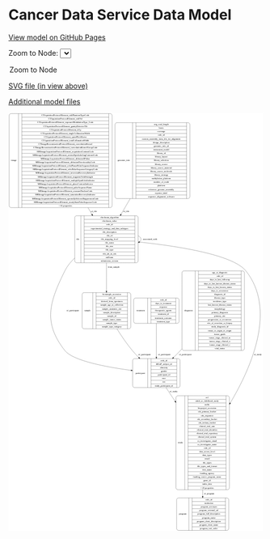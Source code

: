 <link rel='stylesheet' href="assets/style.css">
<link rel='stylesheet' href="https://unpkg.com/leaflet@1.5.1/dist/leaflet.css" integrity="sha512-xwE/Az9zrjBIphAcBb3F6JVqxf46+CDLwfLMHloNu6KEQCAWi6HcDUbeOfBIptF7tcCzusKFjFw2yuvEpDL9wQ==" crossorigin="">
<script type="text/javascript" src="https://code.jquery.com/jquery-3.2.1.min.js"></script>
<script type="text/javascript"  src="https://unpkg.com/leaflet@1.5.1/dist/leaflet.js"></script>
<script type="text/javascript" src="assets/actions.js"></script>

Cancer Data Service Data Model
==============================

[View model on GitHub Pages](https://cbiit.github.io/cds-model)



Zoom to Node: <select id="node_select">
  <option value="">Zoom to Node</option>
</select>
<div id="model"></div>

<p>
<a href="./model-desc/cds-model.svg">SVG file (in view above)</a>
<p>
<a href="./model-desc">Additional model files</a>
<div id='graph' style='display:off;'>
<svg width="1622pt" height="2661pt"
 viewBox="0.00 0.00 1622.00 2661.00" xmlns="http://www.w3.org/2000/svg" xmlns:xlink="http://www.w3.org/1999/xlink">
<g id="graph0" class="graph" transform="scale(1 1) rotate(0) translate(4 2657)">
<title>Perl</title>
<polygon fill="#ffffff" stroke="transparent" points="-4,4 -4,-2657 1618,-2657 1618,4 -4,4"/>
<!-- image -->
<g id="node1" class="node">
<title>image</title>
<path fill="none" stroke="#000000" d="M12,-2054.5C12,-2054.5 644,-2054.5 644,-2054.5 650,-2054.5 656,-2060.5 656,-2066.5 656,-2066.5 656,-2640.5 656,-2640.5 656,-2646.5 650,-2652.5 644,-2652.5 644,-2652.5 12,-2652.5 12,-2652.5 6,-2652.5 0,-2646.5 0,-2640.5 0,-2640.5 0,-2066.5 0,-2066.5 0,-2060.5 6,-2054.5 12,-2054.5"/>
<text text-anchor="middle" x="30" y="-2349.8" font-family="Times,serif" font-size="14.00" fill="#000000">image</text>
<polyline fill="none" stroke="#000000" points="60,-2054.5 60,-2652.5 "/>
<text text-anchor="middle" x="70.5" y="-2349.8" font-family="Times,serif" font-size="14.00" fill="#000000"> </text>
<polyline fill="none" stroke="#000000" points="81,-2054.5 81,-2652.5 "/>
<text text-anchor="middle" x="358" y="-2637.3" font-family="Times,serif" font-size="14.00" fill="#000000">CTAquisitionProtocolElement_ctdiPhantomTypeCode</text>
<polyline fill="none" stroke="#000000" points="81,-2629.5 635,-2629.5 "/>
<text text-anchor="middle" x="358" y="-2614.3" font-family="Times,serif" font-size="14.00" fill="#000000">CTAquisitionProtocolElement_ctdiVol</text>
<polyline fill="none" stroke="#000000" points="81,-2606.5 635,-2606.5 "/>
<text text-anchor="middle" x="358" y="-2591.3" font-family="Times,serif" font-size="14.00" fill="#000000">CTAquisitionProtocolElement_exposureModulationType_Code</text>
<polyline fill="none" stroke="#000000" points="81,-2583.5 635,-2583.5 "/>
<text text-anchor="middle" x="358" y="-2568.3" font-family="Times,serif" font-size="14.00" fill="#000000">CTAquisitionProtocolElement_gantryDetectorTilt</text>
<polyline fill="none" stroke="#000000" points="81,-2560.5 635,-2560.5 "/>
<text text-anchor="middle" x="358" y="-2545.3" font-family="Times,serif" font-size="14.00" fill="#000000">CTAquisitionProtocolElement_kVp</text>
<polyline fill="none" stroke="#000000" points="81,-2537.5 635,-2537.5 "/>
<text text-anchor="middle" x="358" y="-2522.3" font-family="Times,serif" font-size="14.00" fill="#000000">CTAquisitionProtocolElement_singleCollimationWidth</text>
<polyline fill="none" stroke="#000000" points="81,-2514.5 635,-2514.5 "/>
<text text-anchor="middle" x="358" y="-2499.3" font-family="Times,serif" font-size="14.00" fill="#000000">CTAquisitionProtocolElement_spiralPitchFactor</text>
<polyline fill="none" stroke="#000000" points="81,-2491.5 635,-2491.5 "/>
<text text-anchor="middle" x="358" y="-2476.3" font-family="Times,serif" font-size="14.00" fill="#000000">CTAquisitionProtocolElement_totalCollimationWidth</text>
<polyline fill="none" stroke="#000000" points="81,-2468.5 635,-2468.5 "/>
<text text-anchor="middle" x="358" y="-2453.3" font-family="Times,serif" font-size="14.00" fill="#000000">CTImageReconstructionProtocolElement_convolutionKernel</text>
<polyline fill="none" stroke="#000000" points="81,-2445.5 635,-2445.5 "/>
<text text-anchor="middle" x="358" y="-2430.3" font-family="Times,serif" font-size="14.00" fill="#000000">CTImageReconstructionProtocolElement_convolutionKernelGroupCode</text>
<polyline fill="none" stroke="#000000" points="81,-2422.5 635,-2422.5 "/>
<text text-anchor="middle" x="358" y="-2407.3" font-family="Times,serif" font-size="14.00" fill="#000000">MRImageAcquisitionProtocolElement_acquisitionContrastCode</text>
<polyline fill="none" stroke="#000000" points="81,-2399.5 635,-2399.5 "/>
<text text-anchor="middle" x="358" y="-2384.3" font-family="Times,serif" font-size="14.00" fill="#000000">MRImageAcquisitionProtocolElement_arterialSpinLabelingContrastCode</text>
<polyline fill="none" stroke="#000000" points="81,-2376.5 635,-2376.5 "/>
<text text-anchor="middle" x="358" y="-2361.3" font-family="Times,serif" font-size="14.00" fill="#000000">MRImageAcquisitionProtocolElement_diffusionBValue</text>
<polyline fill="none" stroke="#000000" points="81,-2353.5 635,-2353.5 "/>
<text text-anchor="middle" x="358" y="-2338.3" font-family="Times,serif" font-size="14.00" fill="#000000">MRImageAcquisitionProtocolElement_diffusionDirectionalityCode</text>
<polyline fill="none" stroke="#000000" points="81,-2330.5 635,-2330.5 "/>
<text text-anchor="middle" x="358" y="-2315.3" font-family="Times,serif" font-size="14.00" fill="#000000">MRImageAcquisitionProtocolElement_echoPlanarPulseSequenceIndicator</text>
<polyline fill="none" stroke="#000000" points="81,-2307.5 635,-2307.5 "/>
<text text-anchor="middle" x="358" y="-2292.3" font-family="Times,serif" font-size="14.00" fill="#000000">MRImageAcquisitionProtocolElement_echoPulseSequenceCategoryCode</text>
<polyline fill="none" stroke="#000000" points="81,-2284.5 635,-2284.5 "/>
<text text-anchor="middle" x="358" y="-2269.3" font-family="Times,serif" font-size="14.00" fill="#000000">MRImageAcquisitionProtocolElement_inversionRecoveryIndicator</text>
<polyline fill="none" stroke="#000000" points="81,-2261.5 635,-2261.5 "/>
<text text-anchor="middle" x="358" y="-2246.3" font-family="Times,serif" font-size="14.00" fill="#000000">MRImageAcquisitionProtocolElement_magneticFieldStrength</text>
<polyline fill="none" stroke="#000000" points="81,-2238.5 635,-2238.5 "/>
<text text-anchor="middle" x="358" y="-2223.3" font-family="Times,serif" font-size="14.00" fill="#000000">MRImageAcquisitionProtocolElement_multipleSpinEchoIndicator</text>
<polyline fill="none" stroke="#000000" points="81,-2215.5 635,-2215.5 "/>
<text text-anchor="middle" x="358" y="-2200.3" font-family="Times,serif" font-size="14.00" fill="#000000">MRImageAcquisitionProtocolElement_phaseContrastIndicator</text>
<polyline fill="none" stroke="#000000" points="81,-2192.5 635,-2192.5 "/>
<text text-anchor="middle" x="358" y="-2177.3" font-family="Times,serif" font-size="14.00" fill="#000000">MRImageAcquisitionProtocolElement_pulseSequenceName</text>
<polyline fill="none" stroke="#000000" points="81,-2169.5 635,-2169.5 "/>
<text text-anchor="middle" x="358" y="-2154.3" font-family="Times,serif" font-size="14.00" fill="#000000">MRImageAcquisitionProtocolElement_resonantNucleusCode</text>
<polyline fill="none" stroke="#000000" points="81,-2146.5 635,-2146.5 "/>
<text text-anchor="middle" x="358" y="-2131.3" font-family="Times,serif" font-size="14.00" fill="#000000">MRImageAcquisitionProtocolElement_saturationRecoveryIndicator</text>
<polyline fill="none" stroke="#000000" points="81,-2123.5 635,-2123.5 "/>
<text text-anchor="middle" x="358" y="-2108.3" font-family="Times,serif" font-size="14.00" fill="#000000">MRImageAcquisitionProtocolElement_spectrallySelectedSuppressionCode</text>
<polyline fill="none" stroke="#000000" points="81,-2100.5 635,-2100.5 "/>
<text text-anchor="middle" x="358" y="-2085.3" font-family="Times,serif" font-size="14.00" fill="#000000">MRImageAcquisitionProtocolElement_steadyStatePulseSequenceCode</text>
<polyline fill="none" stroke="#000000" points="81,-2077.5 635,-2077.5 "/>
<text text-anchor="middle" x="358" y="-2062.3" font-family="Times,serif" font-size="14.00" fill="#000000">+ 81 properties</text>
<polyline fill="none" stroke="#000000" points="635,-2054.5 635,-2652.5 "/>
<text text-anchor="middle" x="645.5" y="-2349.8" font-family="Times,serif" font-size="14.00" fill="#000000"> </text>
</g>
<!-- file -->
<g id="node2" class="node">
<title>file</title>
<path fill="none" stroke="#000000" d="M430,-1703.5C430,-1703.5 810,-1703.5 810,-1703.5 816,-1703.5 822,-1709.5 822,-1715.5 822,-1715.5 822,-1990.5 822,-1990.5 822,-1996.5 816,-2002.5 810,-2002.5 810,-2002.5 430,-2002.5 430,-2002.5 424,-2002.5 418,-1996.5 418,-1990.5 418,-1990.5 418,-1715.5 418,-1715.5 418,-1709.5 424,-1703.5 430,-1703.5"/>
<text text-anchor="middle" x="437.5" y="-1849.3" font-family="Times,serif" font-size="14.00" fill="#000000">file</text>
<polyline fill="none" stroke="#000000" points="457,-1703.5 457,-2002.5 "/>
<text text-anchor="middle" x="467.5" y="-1849.3" font-family="Times,serif" font-size="14.00" fill="#000000"> </text>
<polyline fill="none" stroke="#000000" points="478,-1703.5 478,-2002.5 "/>
<text text-anchor="middle" x="639.5" y="-1987.3" font-family="Times,serif" font-size="14.00" fill="#000000">checksum_algorithm</text>
<polyline fill="none" stroke="#000000" points="478,-1979.5 801,-1979.5 "/>
<text text-anchor="middle" x="639.5" y="-1964.3" font-family="Times,serif" font-size="14.00" fill="#000000">checksum_value</text>
<polyline fill="none" stroke="#000000" points="478,-1956.5 801,-1956.5 "/>
<text text-anchor="middle" x="639.5" y="-1941.3" font-family="Times,serif" font-size="14.00" fill="#000000">crdc_id</text>
<polyline fill="none" stroke="#000000" points="478,-1933.5 801,-1933.5 "/>
<text text-anchor="middle" x="639.5" y="-1918.3" font-family="Times,serif" font-size="14.00" fill="#000000">experimental_strategy_and_data_subtypes</text>
<polyline fill="none" stroke="#000000" points="478,-1910.5 801,-1910.5 "/>
<text text-anchor="middle" x="639.5" y="-1895.3" font-family="Times,serif" font-size="14.00" fill="#000000">file_description</text>
<polyline fill="none" stroke="#000000" points="478,-1887.5 801,-1887.5 "/>
<text text-anchor="middle" x="639.5" y="-1872.3" font-family="Times,serif" font-size="14.00" fill="#000000">file_id</text>
<polyline fill="none" stroke="#000000" points="478,-1864.5 801,-1864.5 "/>
<text text-anchor="middle" x="639.5" y="-1849.3" font-family="Times,serif" font-size="14.00" fill="#000000">file_mapping_level</text>
<polyline fill="none" stroke="#000000" points="478,-1841.5 801,-1841.5 "/>
<text text-anchor="middle" x="639.5" y="-1826.3" font-family="Times,serif" font-size="14.00" fill="#000000">file_name</text>
<polyline fill="none" stroke="#000000" points="478,-1818.5 801,-1818.5 "/>
<text text-anchor="middle" x="639.5" y="-1803.3" font-family="Times,serif" font-size="14.00" fill="#000000">file_size</text>
<polyline fill="none" stroke="#000000" points="478,-1795.5 801,-1795.5 "/>
<text text-anchor="middle" x="639.5" y="-1780.3" font-family="Times,serif" font-size="14.00" fill="#000000">file_type</text>
<polyline fill="none" stroke="#000000" points="478,-1772.5 801,-1772.5 "/>
<text text-anchor="middle" x="639.5" y="-1757.3" font-family="Times,serif" font-size="14.00" fill="#000000">file_url_in_cds</text>
<polyline fill="none" stroke="#000000" points="478,-1749.5 801,-1749.5 "/>
<text text-anchor="middle" x="639.5" y="-1734.3" font-family="Times,serif" font-size="14.00" fill="#000000">md5sum</text>
<polyline fill="none" stroke="#000000" points="478,-1726.5 801,-1726.5 "/>
<text text-anchor="middle" x="639.5" y="-1711.3" font-family="Times,serif" font-size="14.00" fill="#000000">submission_version</text>
<polyline fill="none" stroke="#000000" points="801,-1703.5 801,-2002.5 "/>
<text text-anchor="middle" x="811.5" y="-1849.3" font-family="Times,serif" font-size="14.00" fill="#000000"> </text>
</g>
<!-- image&#45;&gt;file -->
<g id="edge7" class="edge">
<title>image&#45;&gt;file</title>
<path fill="none" stroke="#000000" d="M502.4946,-2054.409C511.0681,-2039.7138 519.5052,-2025.2523 527.6813,-2011.2381"/>
<polygon fill="#000000" stroke="#000000" points="530.7211,-2012.9732 532.7373,-2002.5719 524.6748,-2009.4457 530.7211,-2012.9732"/>
<text text-anchor="middle" x="540" y="-2024.8" font-family="Times,serif" font-size="14.00" fill="#000000">of_file</text>
</g>
<!-- file&#45;&gt;file -->
<g id="edge5" class="edge">
<title>file&#45;&gt;file</title>
<path fill="none" stroke="#000000" d="M822.1809,-1874.8677C833.3527,-1869.55 840,-1862.2607 840,-1853 840,-1846.4885 836.7137,-1840.9518 830.8789,-1836.3897"/>
<polygon fill="#000000" stroke="#000000" points="832.5495,-1833.3098 822.1809,-1831.1323 828.9285,-1839.3005 832.5495,-1833.3098"/>
<text text-anchor="middle" x="897.5" y="-1849.3" font-family="Times,serif" font-size="14.00" fill="#000000">associated_with</text>
</g>
<!-- sample -->
<g id="node5" class="node">
<title>sample</title>
<path fill="none" stroke="#000000" d="M477,-1283.5C477,-1283.5 763,-1283.5 763,-1283.5 769,-1283.5 775,-1289.5 775,-1295.5 775,-1295.5 775,-1501.5 775,-1501.5 775,-1507.5 769,-1513.5 763,-1513.5 763,-1513.5 477,-1513.5 477,-1513.5 471,-1513.5 465,-1507.5 465,-1501.5 465,-1501.5 465,-1295.5 465,-1295.5 465,-1289.5 471,-1283.5 477,-1283.5"/>
<text text-anchor="middle" x="499" y="-1394.8" font-family="Times,serif" font-size="14.00" fill="#000000">sample</text>
<polyline fill="none" stroke="#000000" points="533,-1283.5 533,-1513.5 "/>
<text text-anchor="middle" x="543.5" y="-1394.8" font-family="Times,serif" font-size="14.00" fill="#000000"> </text>
<polyline fill="none" stroke="#000000" points="554,-1283.5 554,-1513.5 "/>
<text text-anchor="middle" x="654" y="-1498.3" font-family="Times,serif" font-size="14.00" fill="#000000">biosample_accession</text>
<polyline fill="none" stroke="#000000" points="554,-1490.5 754,-1490.5 "/>
<text text-anchor="middle" x="654" y="-1475.3" font-family="Times,serif" font-size="14.00" fill="#000000">crdc_id</text>
<polyline fill="none" stroke="#000000" points="554,-1467.5 754,-1467.5 "/>
<text text-anchor="middle" x="654" y="-1452.3" font-family="Times,serif" font-size="14.00" fill="#000000">derived_from_specimen</text>
<polyline fill="none" stroke="#000000" points="554,-1444.5 754,-1444.5 "/>
<text text-anchor="middle" x="654" y="-1429.3" font-family="Times,serif" font-size="14.00" fill="#000000">sample_age_at_collection</text>
<polyline fill="none" stroke="#000000" points="554,-1421.5 754,-1421.5 "/>
<text text-anchor="middle" x="654" y="-1406.3" font-family="Times,serif" font-size="14.00" fill="#000000">sample_anatomic_site</text>
<polyline fill="none" stroke="#000000" points="554,-1398.5 754,-1398.5 "/>
<text text-anchor="middle" x="654" y="-1383.3" font-family="Times,serif" font-size="14.00" fill="#000000">sample_description</text>
<polyline fill="none" stroke="#000000" points="554,-1375.5 754,-1375.5 "/>
<text text-anchor="middle" x="654" y="-1360.3" font-family="Times,serif" font-size="14.00" fill="#000000">sample_id</text>
<polyline fill="none" stroke="#000000" points="554,-1352.5 754,-1352.5 "/>
<text text-anchor="middle" x="654" y="-1337.3" font-family="Times,serif" font-size="14.00" fill="#000000">sample_tumor_status</text>
<polyline fill="none" stroke="#000000" points="554,-1329.5 754,-1329.5 "/>
<text text-anchor="middle" x="654" y="-1314.3" font-family="Times,serif" font-size="14.00" fill="#000000">sample_type</text>
<polyline fill="none" stroke="#000000" points="554,-1306.5 754,-1306.5 "/>
<text text-anchor="middle" x="654" y="-1291.3" font-family="Times,serif" font-size="14.00" fill="#000000">sample_type_category</text>
<polyline fill="none" stroke="#000000" points="754,-1283.5 754,-1513.5 "/>
<text text-anchor="middle" x="764.5" y="-1394.8" font-family="Times,serif" font-size="14.00" fill="#000000"> </text>
</g>
<!-- file&#45;&gt;sample -->
<g id="edge8" class="edge">
<title>file&#45;&gt;sample</title>
<path fill="none" stroke="#000000" d="M620,-1703.2352C620,-1645.1622 620,-1579.4201 620,-1523.9028"/>
<polygon fill="#000000" stroke="#000000" points="623.5001,-1523.6596 620,-1513.6597 616.5001,-1523.6597 623.5001,-1523.6596"/>
<text text-anchor="middle" x="666.5" y="-1673.8" font-family="Times,serif" font-size="14.00" fill="#000000">from_sample</text>
</g>
<!-- participant -->
<g id="node6" class="node">
<title>participant</title>
<path fill="none" stroke="#000000" d="M799,-909.5C799,-909.5 1077,-909.5 1077,-909.5 1083,-909.5 1089,-915.5 1089,-921.5 1089,-921.5 1089,-1081.5 1089,-1081.5 1089,-1087.5 1083,-1093.5 1077,-1093.5 1077,-1093.5 799,-1093.5 799,-1093.5 793,-1093.5 787,-1087.5 787,-1081.5 787,-1081.5 787,-921.5 787,-921.5 787,-915.5 793,-909.5 799,-909.5"/>
<text text-anchor="middle" x="835" y="-997.8" font-family="Times,serif" font-size="14.00" fill="#000000">participant</text>
<polyline fill="none" stroke="#000000" points="883,-909.5 883,-1093.5 "/>
<text text-anchor="middle" x="893.5" y="-997.8" font-family="Times,serif" font-size="14.00" fill="#000000"> </text>
<polyline fill="none" stroke="#000000" points="904,-909.5 904,-1093.5 "/>
<text text-anchor="middle" x="986" y="-1078.3" font-family="Times,serif" font-size="14.00" fill="#000000">crdc_id</text>
<polyline fill="none" stroke="#000000" points="904,-1070.5 1068,-1070.5 "/>
<text text-anchor="middle" x="986" y="-1055.3" font-family="Times,serif" font-size="14.00" fill="#000000">dbGaP_subject_id</text>
<polyline fill="none" stroke="#000000" points="904,-1047.5 1068,-1047.5 "/>
<text text-anchor="middle" x="986" y="-1032.3" font-family="Times,serif" font-size="14.00" fill="#000000">ethnicity</text>
<polyline fill="none" stroke="#000000" points="904,-1024.5 1068,-1024.5 "/>
<text text-anchor="middle" x="986" y="-1009.3" font-family="Times,serif" font-size="14.00" fill="#000000">gender</text>
<polyline fill="none" stroke="#000000" points="904,-1001.5 1068,-1001.5 "/>
<text text-anchor="middle" x="986" y="-986.3" font-family="Times,serif" font-size="14.00" fill="#000000">participant_id</text>
<polyline fill="none" stroke="#000000" points="904,-978.5 1068,-978.5 "/>
<text text-anchor="middle" x="986" y="-963.3" font-family="Times,serif" font-size="14.00" fill="#000000">race</text>
<polyline fill="none" stroke="#000000" points="904,-955.5 1068,-955.5 "/>
<text text-anchor="middle" x="986" y="-940.3" font-family="Times,serif" font-size="14.00" fill="#000000">sex</text>
<polyline fill="none" stroke="#000000" points="904,-932.5 1068,-932.5 "/>
<text text-anchor="middle" x="986" y="-917.3" font-family="Times,serif" font-size="14.00" fill="#000000">study_participant_id</text>
<polyline fill="none" stroke="#000000" points="1068,-909.5 1068,-1093.5 "/>
<text text-anchor="middle" x="1078.5" y="-997.8" font-family="Times,serif" font-size="14.00" fill="#000000"> </text>
</g>
<!-- file&#45;&gt;participant -->
<g id="edge1" class="edge">
<title>file&#45;&gt;participant</title>
<path fill="none" stroke="#000000" d="M417.9812,-1733.6164C392.5866,-1709.8679 370.2178,-1682.6426 355,-1652 254.7736,-1450.1838 216.0045,-1322.3566 355,-1145 406.5912,-1079.1702 622.5944,-1039.4837 776.6093,-1019.0321"/>
<polygon fill="#000000" stroke="#000000" points="777.2025,-1022.4844 786.662,-1017.7128 776.2915,-1015.5439 777.2025,-1022.4844"/>
<text text-anchor="middle" x="405.5" y="-1394.8" font-family="Times,serif" font-size="14.00" fill="#000000">of_participant</text>
</g>
<!-- study -->
<g id="node8" class="node">
<title>study</title>
<path fill="none" stroke="#000000" d="M1075,-259.5C1075,-259.5 1391,-259.5 1391,-259.5 1397,-259.5 1403,-265.5 1403,-271.5 1403,-271.5 1403,-845.5 1403,-845.5 1403,-851.5 1397,-857.5 1391,-857.5 1391,-857.5 1075,-857.5 1075,-857.5 1069,-857.5 1063,-851.5 1063,-845.5 1063,-845.5 1063,-271.5 1063,-271.5 1063,-265.5 1069,-259.5 1075,-259.5"/>
<text text-anchor="middle" x="1091" y="-554.8" font-family="Times,serif" font-size="14.00" fill="#000000">study</text>
<polyline fill="none" stroke="#000000" points="1119,-259.5 1119,-857.5 "/>
<text text-anchor="middle" x="1129.5" y="-554.8" font-family="Times,serif" font-size="14.00" fill="#000000"> </text>
<polyline fill="none" stroke="#000000" points="1140,-259.5 1140,-857.5 "/>
<text text-anchor="middle" x="1261" y="-842.3" font-family="Times,serif" font-size="14.00" fill="#000000">acl</text>
<polyline fill="none" stroke="#000000" points="1140,-834.5 1382,-834.5 "/>
<text text-anchor="middle" x="1261" y="-819.3" font-family="Times,serif" font-size="14.00" fill="#000000">adult_or_childhood_study</text>
<polyline fill="none" stroke="#000000" points="1140,-811.5 1382,-811.5 "/>
<text text-anchor="middle" x="1261" y="-796.3" font-family="Times,serif" font-size="14.00" fill="#000000">authz</text>
<polyline fill="none" stroke="#000000" points="1140,-788.5 1382,-788.5 "/>
<text text-anchor="middle" x="1261" y="-773.3" font-family="Times,serif" font-size="14.00" fill="#000000">bioproject_accession</text>
<polyline fill="none" stroke="#000000" points="1140,-765.5 1382,-765.5 "/>
<text text-anchor="middle" x="1261" y="-750.3" font-family="Times,serif" font-size="14.00" fill="#000000">cds_primary_bucket</text>
<polyline fill="none" stroke="#000000" points="1140,-742.5 1382,-742.5 "/>
<text text-anchor="middle" x="1261" y="-727.3" font-family="Times,serif" font-size="14.00" fill="#000000">cds_requestor</text>
<polyline fill="none" stroke="#000000" points="1140,-719.5 1382,-719.5 "/>
<text text-anchor="middle" x="1261" y="-704.3" font-family="Times,serif" font-size="14.00" fill="#000000">cds_secondary_bucket</text>
<polyline fill="none" stroke="#000000" points="1140,-696.5 1382,-696.5 "/>
<text text-anchor="middle" x="1261" y="-681.3" font-family="Times,serif" font-size="14.00" fill="#000000">cds_tertiary_bucket</text>
<polyline fill="none" stroke="#000000" points="1140,-673.5 1382,-673.5 "/>
<text text-anchor="middle" x="1261" y="-658.3" font-family="Times,serif" font-size="14.00" fill="#000000">clinical_trial_arm</text>
<polyline fill="none" stroke="#000000" points="1140,-650.5 1382,-650.5 "/>
<text text-anchor="middle" x="1261" y="-635.3" font-family="Times,serif" font-size="14.00" fill="#000000">clinical_trial_identifier</text>
<polyline fill="none" stroke="#000000" points="1140,-627.5 1382,-627.5 "/>
<text text-anchor="middle" x="1261" y="-612.3" font-family="Times,serif" font-size="14.00" fill="#000000">clinical_trial_repository</text>
<polyline fill="none" stroke="#000000" points="1140,-604.5 1382,-604.5 "/>
<text text-anchor="middle" x="1261" y="-589.3" font-family="Times,serif" font-size="14.00" fill="#000000">clinical_trial_system</text>
<polyline fill="none" stroke="#000000" points="1140,-581.5 1382,-581.5 "/>
<text text-anchor="middle" x="1261" y="-566.3" font-family="Times,serif" font-size="14.00" fill="#000000">co_investigator_email</text>
<polyline fill="none" stroke="#000000" points="1140,-558.5 1382,-558.5 "/>
<text text-anchor="middle" x="1261" y="-543.3" font-family="Times,serif" font-size="14.00" fill="#000000">co_investigator_name</text>
<polyline fill="none" stroke="#000000" points="1140,-535.5 1382,-535.5 "/>
<text text-anchor="middle" x="1261" y="-520.3" font-family="Times,serif" font-size="14.00" fill="#000000">crdc_id</text>
<polyline fill="none" stroke="#000000" points="1140,-512.5 1382,-512.5 "/>
<text text-anchor="middle" x="1261" y="-497.3" font-family="Times,serif" font-size="14.00" fill="#000000">data_access_level</text>
<polyline fill="none" stroke="#000000" points="1140,-489.5 1382,-489.5 "/>
<text text-anchor="middle" x="1261" y="-474.3" font-family="Times,serif" font-size="14.00" fill="#000000">data_types</text>
<polyline fill="none" stroke="#000000" points="1140,-466.5 1382,-466.5 "/>
<text text-anchor="middle" x="1261" y="-451.3" font-family="Times,serif" font-size="14.00" fill="#000000">email</text>
<polyline fill="none" stroke="#000000" points="1140,-443.5 1382,-443.5 "/>
<text text-anchor="middle" x="1261" y="-428.3" font-family="Times,serif" font-size="14.00" fill="#000000">file_types</text>
<polyline fill="none" stroke="#000000" points="1140,-420.5 1382,-420.5 "/>
<text text-anchor="middle" x="1261" y="-405.3" font-family="Times,serif" font-size="14.00" fill="#000000">file_types_and_format</text>
<polyline fill="none" stroke="#000000" points="1140,-397.5 1382,-397.5 "/>
<text text-anchor="middle" x="1261" y="-382.3" font-family="Times,serif" font-size="14.00" fill="#000000">first_name</text>
<polyline fill="none" stroke="#000000" points="1140,-374.5 1382,-374.5 "/>
<text text-anchor="middle" x="1261" y="-359.3" font-family="Times,serif" font-size="14.00" fill="#000000">funding_agency</text>
<polyline fill="none" stroke="#000000" points="1140,-351.5 1382,-351.5 "/>
<text text-anchor="middle" x="1261" y="-336.3" font-family="Times,serif" font-size="14.00" fill="#000000">funding_source_program_name</text>
<polyline fill="none" stroke="#000000" points="1140,-328.5 1382,-328.5 "/>
<text text-anchor="middle" x="1261" y="-313.3" font-family="Times,serif" font-size="14.00" fill="#000000">grant_id</text>
<polyline fill="none" stroke="#000000" points="1140,-305.5 1382,-305.5 "/>
<text text-anchor="middle" x="1261" y="-290.3" font-family="Times,serif" font-size="14.00" fill="#000000">index_date</text>
<polyline fill="none" stroke="#000000" points="1140,-282.5 1382,-282.5 "/>
<text text-anchor="middle" x="1261" y="-267.3" font-family="Times,serif" font-size="14.00" fill="#000000">+ 20 properties</text>
<polyline fill="none" stroke="#000000" points="1382,-259.5 1382,-857.5 "/>
<text text-anchor="middle" x="1392.5" y="-554.8" font-family="Times,serif" font-size="14.00" fill="#000000"> </text>
</g>
<!-- file&#45;&gt;study -->
<g id="edge10" class="edge">
<title>file&#45;&gt;study</title>
<path fill="none" stroke="#000000" d="M822.0717,-1836.0247C1057.1149,-1811.6003 1423.7964,-1757.3934 1508,-1652 1700.814,-1410.6645 1551.4366,-1051.3681 1408.4646,-811.2313"/>
<polygon fill="#000000" stroke="#000000" points="1411.3073,-809.1657 1403.1677,-802.3836 1405.3013,-812.7614 1411.3073,-809.1657"/>
<text text-anchor="middle" x="1583.5" y="-1115.8" font-family="Times,serif" font-size="14.00" fill="#000000">of_study</text>
</g>
<!-- program -->
<g id="node3" class="node">
<title>program</title>
<path fill="none" stroke="#000000" d="M1079,-.5C1079,-.5 1387,-.5 1387,-.5 1393,-.5 1399,-6.5 1399,-12.5 1399,-12.5 1399,-195.5 1399,-195.5 1399,-201.5 1393,-207.5 1387,-207.5 1387,-207.5 1079,-207.5 1079,-207.5 1073,-207.5 1067,-201.5 1067,-195.5 1067,-195.5 1067,-12.5 1067,-12.5 1067,-6.5 1073,-.5 1079,-.5"/>
<text text-anchor="middle" x="1106" y="-100.3" font-family="Times,serif" font-size="14.00" fill="#000000">program</text>
<polyline fill="none" stroke="#000000" points="1145,-.5 1145,-207.5 "/>
<text text-anchor="middle" x="1155.5" y="-100.3" font-family="Times,serif" font-size="14.00" fill="#000000"> </text>
<polyline fill="none" stroke="#000000" points="1166,-.5 1166,-207.5 "/>
<text text-anchor="middle" x="1272" y="-192.3" font-family="Times,serif" font-size="14.00" fill="#000000">crdc_id</text>
<polyline fill="none" stroke="#000000" points="1166,-184.5 1378,-184.5 "/>
<text text-anchor="middle" x="1272" y="-169.3" font-family="Times,serif" font-size="14.00" fill="#000000">institution</text>
<polyline fill="none" stroke="#000000" points="1166,-161.5 1378,-161.5 "/>
<text text-anchor="middle" x="1272" y="-146.3" font-family="Times,serif" font-size="14.00" fill="#000000">program_acronym</text>
<polyline fill="none" stroke="#000000" points="1166,-138.5 1378,-138.5 "/>
<text text-anchor="middle" x="1272" y="-123.3" font-family="Times,serif" font-size="14.00" fill="#000000">program_external_url</text>
<polyline fill="none" stroke="#000000" points="1166,-115.5 1378,-115.5 "/>
<text text-anchor="middle" x="1272" y="-100.3" font-family="Times,serif" font-size="14.00" fill="#000000">program_full_description</text>
<polyline fill="none" stroke="#000000" points="1166,-92.5 1378,-92.5 "/>
<text text-anchor="middle" x="1272" y="-77.3" font-family="Times,serif" font-size="14.00" fill="#000000">program_name</text>
<polyline fill="none" stroke="#000000" points="1166,-69.5 1378,-69.5 "/>
<text text-anchor="middle" x="1272" y="-54.3" font-family="Times,serif" font-size="14.00" fill="#000000">program_short_description</text>
<polyline fill="none" stroke="#000000" points="1166,-46.5 1378,-46.5 "/>
<text text-anchor="middle" x="1272" y="-31.3" font-family="Times,serif" font-size="14.00" fill="#000000">program_short_name</text>
<polyline fill="none" stroke="#000000" points="1166,-23.5 1378,-23.5 "/>
<text text-anchor="middle" x="1272" y="-8.3" font-family="Times,serif" font-size="14.00" fill="#000000">program_sort_order</text>
<polyline fill="none" stroke="#000000" points="1378,-.5 1378,-207.5 "/>
<text text-anchor="middle" x="1388.5" y="-100.3" font-family="Times,serif" font-size="14.00" fill="#000000"> </text>
</g>
<!-- genomic_info -->
<g id="node4" class="node">
<title>genomic_info</title>
<path fill="none" stroke="#000000" d="M686.5,-2112C686.5,-2112 1139.5,-2112 1139.5,-2112 1145.5,-2112 1151.5,-2118 1151.5,-2124 1151.5,-2124 1151.5,-2583 1151.5,-2583 1151.5,-2589 1145.5,-2595 1139.5,-2595 1139.5,-2595 686.5,-2595 686.5,-2595 680.5,-2595 674.5,-2589 674.5,-2583 674.5,-2583 674.5,-2124 674.5,-2124 674.5,-2118 680.5,-2112 686.5,-2112"/>
<text text-anchor="middle" x="730.5" y="-2349.8" font-family="Times,serif" font-size="14.00" fill="#000000">genomic_info</text>
<polyline fill="none" stroke="#000000" points="786.5,-2112 786.5,-2595 "/>
<text text-anchor="middle" x="797" y="-2349.8" font-family="Times,serif" font-size="14.00" fill="#000000"> </text>
<polyline fill="none" stroke="#000000" points="807.5,-2112 807.5,-2595 "/>
<text text-anchor="middle" x="969" y="-2579.8" font-family="Times,serif" font-size="14.00" fill="#000000">avg_read_length</text>
<polyline fill="none" stroke="#000000" points="807.5,-2572 1130.5,-2572 "/>
<text text-anchor="middle" x="969" y="-2556.8" font-family="Times,serif" font-size="14.00" fill="#000000">bases</text>
<polyline fill="none" stroke="#000000" points="807.5,-2549 1130.5,-2549 "/>
<text text-anchor="middle" x="969" y="-2533.8" font-family="Times,serif" font-size="14.00" fill="#000000">coverage</text>
<polyline fill="none" stroke="#000000" points="807.5,-2526 1130.5,-2526 "/>
<text text-anchor="middle" x="969" y="-2510.8" font-family="Times,serif" font-size="14.00" fill="#000000">crdc_id</text>
<polyline fill="none" stroke="#000000" points="807.5,-2503 1130.5,-2503 "/>
<text text-anchor="middle" x="969" y="-2487.8" font-family="Times,serif" font-size="14.00" fill="#000000">custom_assembly_fasta_file_for_alignment</text>
<polyline fill="none" stroke="#000000" points="807.5,-2480 1130.5,-2480 "/>
<text text-anchor="middle" x="969" y="-2464.8" font-family="Times,serif" font-size="14.00" fill="#000000">design_description</text>
<polyline fill="none" stroke="#000000" points="807.5,-2457 1130.5,-2457 "/>
<text text-anchor="middle" x="969" y="-2441.8" font-family="Times,serif" font-size="14.00" fill="#000000">genomic_info_id</text>
<polyline fill="none" stroke="#000000" points="807.5,-2434 1130.5,-2434 "/>
<text text-anchor="middle" x="969" y="-2418.8" font-family="Times,serif" font-size="14.00" fill="#000000">instrument_model</text>
<polyline fill="none" stroke="#000000" points="807.5,-2411 1130.5,-2411 "/>
<text text-anchor="middle" x="969" y="-2395.8" font-family="Times,serif" font-size="14.00" fill="#000000">library_id</text>
<polyline fill="none" stroke="#000000" points="807.5,-2388 1130.5,-2388 "/>
<text text-anchor="middle" x="969" y="-2372.8" font-family="Times,serif" font-size="14.00" fill="#000000">library_layout</text>
<polyline fill="none" stroke="#000000" points="807.5,-2365 1130.5,-2365 "/>
<text text-anchor="middle" x="969" y="-2349.8" font-family="Times,serif" font-size="14.00" fill="#000000">library_selection</text>
<polyline fill="none" stroke="#000000" points="807.5,-2342 1130.5,-2342 "/>
<text text-anchor="middle" x="969" y="-2326.8" font-family="Times,serif" font-size="14.00" fill="#000000">library_source</text>
<polyline fill="none" stroke="#000000" points="807.5,-2319 1130.5,-2319 "/>
<text text-anchor="middle" x="969" y="-2303.8" font-family="Times,serif" font-size="14.00" fill="#000000">library_source_material</text>
<polyline fill="none" stroke="#000000" points="807.5,-2296 1130.5,-2296 "/>
<text text-anchor="middle" x="969" y="-2280.8" font-family="Times,serif" font-size="14.00" fill="#000000">library_source_molecule</text>
<polyline fill="none" stroke="#000000" points="807.5,-2273 1130.5,-2273 "/>
<text text-anchor="middle" x="969" y="-2257.8" font-family="Times,serif" font-size="14.00" fill="#000000">library_strategy</text>
<polyline fill="none" stroke="#000000" points="807.5,-2250 1130.5,-2250 "/>
<text text-anchor="middle" x="969" y="-2234.8" font-family="Times,serif" font-size="14.00" fill="#000000">methylation_platform</text>
<polyline fill="none" stroke="#000000" points="807.5,-2227 1130.5,-2227 "/>
<text text-anchor="middle" x="969" y="-2211.8" font-family="Times,serif" font-size="14.00" fill="#000000">number_of_reads</text>
<polyline fill="none" stroke="#000000" points="807.5,-2204 1130.5,-2204 "/>
<text text-anchor="middle" x="969" y="-2188.8" font-family="Times,serif" font-size="14.00" fill="#000000">platform</text>
<polyline fill="none" stroke="#000000" points="807.5,-2181 1130.5,-2181 "/>
<text text-anchor="middle" x="969" y="-2165.8" font-family="Times,serif" font-size="14.00" fill="#000000">reference_genome_assembly</text>
<polyline fill="none" stroke="#000000" points="807.5,-2158 1130.5,-2158 "/>
<text text-anchor="middle" x="969" y="-2142.8" font-family="Times,serif" font-size="14.00" fill="#000000">reporter_label</text>
<polyline fill="none" stroke="#000000" points="807.5,-2135 1130.5,-2135 "/>
<text text-anchor="middle" x="969" y="-2119.8" font-family="Times,serif" font-size="14.00" fill="#000000">sequence_alignment_software</text>
<polyline fill="none" stroke="#000000" points="1130.5,-2112 1130.5,-2595 "/>
<text text-anchor="middle" x="1141" y="-2349.8" font-family="Times,serif" font-size="14.00" fill="#000000"> </text>
</g>
<!-- genomic_info&#45;&gt;file -->
<g id="edge6" class="edge">
<title>genomic_info&#45;&gt;file</title>
<path fill="none" stroke="#000000" d="M771.435,-2111.6799C751.5224,-2077.6654 731.4881,-2043.443 712.8059,-2011.5302"/>
<polygon fill="#000000" stroke="#000000" points="715.6462,-2009.4542 707.5736,-2002.5924 709.6053,-2012.9907 715.6462,-2009.4542"/>
<text text-anchor="middle" x="746" y="-2024.8" font-family="Times,serif" font-size="14.00" fill="#000000">of_file</text>
</g>
<!-- sample&#45;&gt;participant -->
<g id="edge4" class="edge">
<title>sample&#45;&gt;participant</title>
<path fill="none" stroke="#000000" d="M686.749,-1283.3458C714.8282,-1238.4693 749.2599,-1187.6729 785,-1145 797.4451,-1130.1408 811.3286,-1115.2576 825.5145,-1101.0027"/>
<polygon fill="#000000" stroke="#000000" points="828.3284,-1103.1406 832.9543,-1093.609 823.3941,-1098.1755 828.3284,-1103.1406"/>
<text text-anchor="middle" x="862.5" y="-1115.8" font-family="Times,serif" font-size="14.00" fill="#000000">of_participant</text>
</g>
<!-- participant&#45;&gt;study -->
<g id="edge11" class="edge">
<title>participant&#45;&gt;study</title>
<path fill="none" stroke="#000000" d="M999.3033,-909.4411C1016.7368,-883.2614 1036.6452,-853.365 1057.3208,-822.3165"/>
<polygon fill="#000000" stroke="#000000" points="1060.2513,-824.2304 1062.8808,-813.9671 1054.4249,-820.3505 1060.2513,-824.2304"/>
<text text-anchor="middle" x="1047.5" y="-879.8" font-family="Times,serif" font-size="14.00" fill="#000000">of_study</text>
</g>
<!-- treatment -->
<g id="node7" class="node">
<title>treatment</title>
<path fill="none" stroke="#000000" d="M805.5,-1318C805.5,-1318 1070.5,-1318 1070.5,-1318 1076.5,-1318 1082.5,-1324 1082.5,-1330 1082.5,-1330 1082.5,-1467 1082.5,-1467 1082.5,-1473 1076.5,-1479 1070.5,-1479 1070.5,-1479 805.5,-1479 805.5,-1479 799.5,-1479 793.5,-1473 793.5,-1467 793.5,-1467 793.5,-1330 793.5,-1330 793.5,-1324 799.5,-1318 805.5,-1318"/>
<text text-anchor="middle" x="838" y="-1394.8" font-family="Times,serif" font-size="14.00" fill="#000000">treatment</text>
<polyline fill="none" stroke="#000000" points="882.5,-1318 882.5,-1479 "/>
<text text-anchor="middle" x="893" y="-1394.8" font-family="Times,serif" font-size="14.00" fill="#000000"> </text>
<polyline fill="none" stroke="#000000" points="903.5,-1318 903.5,-1479 "/>
<text text-anchor="middle" x="982.5" y="-1463.8" font-family="Times,serif" font-size="14.00" fill="#000000">crdc_id</text>
<polyline fill="none" stroke="#000000" points="903.5,-1456 1061.5,-1456 "/>
<text text-anchor="middle" x="982.5" y="-1440.8" font-family="Times,serif" font-size="14.00" fill="#000000">days_to_treatment</text>
<polyline fill="none" stroke="#000000" points="903.5,-1433 1061.5,-1433 "/>
<text text-anchor="middle" x="982.5" y="-1417.8" font-family="Times,serif" font-size="14.00" fill="#000000">response</text>
<polyline fill="none" stroke="#000000" points="903.5,-1410 1061.5,-1410 "/>
<text text-anchor="middle" x="982.5" y="-1394.8" font-family="Times,serif" font-size="14.00" fill="#000000">therapeutic_agents</text>
<polyline fill="none" stroke="#000000" points="903.5,-1387 1061.5,-1387 "/>
<text text-anchor="middle" x="982.5" y="-1371.8" font-family="Times,serif" font-size="14.00" fill="#000000">treatment_id</text>
<polyline fill="none" stroke="#000000" points="903.5,-1364 1061.5,-1364 "/>
<text text-anchor="middle" x="982.5" y="-1348.8" font-family="Times,serif" font-size="14.00" fill="#000000">treatment_outcome</text>
<polyline fill="none" stroke="#000000" points="903.5,-1341 1061.5,-1341 "/>
<text text-anchor="middle" x="982.5" y="-1325.8" font-family="Times,serif" font-size="14.00" fill="#000000">treatment_type</text>
<polyline fill="none" stroke="#000000" points="1061.5,-1318 1061.5,-1479 "/>
<text text-anchor="middle" x="1072" y="-1394.8" font-family="Times,serif" font-size="14.00" fill="#000000"> </text>
</g>
<!-- treatment&#45;&gt;participant -->
<g id="edge3" class="edge">
<title>treatment&#45;&gt;participant</title>
<path fill="none" stroke="#000000" d="M938,-1317.6826C938,-1255.9009 938,-1170.315 938,-1103.7663"/>
<polygon fill="#000000" stroke="#000000" points="941.5001,-1103.6738 938,-1093.6738 934.5001,-1103.6738 941.5001,-1103.6738"/>
<text text-anchor="middle" x="988.5" y="-1115.8" font-family="Times,serif" font-size="14.00" fill="#000000">of_participant</text>
</g>
<!-- study&#45;&gt;program -->
<g id="edge9" class="edge">
<title>study&#45;&gt;program</title>
<path fill="none" stroke="#000000" d="M1233,-259.4595C1233,-244.999 1233,-230.9707 1233,-217.6442"/>
<polygon fill="#000000" stroke="#000000" points="1236.5001,-217.5945 1233,-207.5945 1229.5001,-217.5946 1236.5001,-217.5945"/>
<text text-anchor="middle" x="1274.5" y="-229.8" font-family="Times,serif" font-size="14.00" fill="#000000">of_program</text>
</g>
<!-- diagnosis -->
<g id="node9" class="node">
<title>diagnosis</title>
<path fill="none" stroke="#000000" d="M1113,-1145.5C1113,-1145.5 1487,-1145.5 1487,-1145.5 1493,-1145.5 1499,-1151.5 1499,-1157.5 1499,-1157.5 1499,-1639.5 1499,-1639.5 1499,-1645.5 1493,-1651.5 1487,-1651.5 1487,-1651.5 1113,-1651.5 1113,-1651.5 1107,-1651.5 1101,-1645.5 1101,-1639.5 1101,-1639.5 1101,-1157.5 1101,-1157.5 1101,-1151.5 1107,-1145.5 1113,-1145.5"/>
<text text-anchor="middle" x="1143" y="-1394.8" font-family="Times,serif" font-size="14.00" fill="#000000">diagnosis</text>
<polyline fill="none" stroke="#000000" points="1185,-1145.5 1185,-1651.5 "/>
<text text-anchor="middle" x="1195.5" y="-1394.8" font-family="Times,serif" font-size="14.00" fill="#000000"> </text>
<polyline fill="none" stroke="#000000" points="1206,-1145.5 1206,-1651.5 "/>
<text text-anchor="middle" x="1342" y="-1636.3" font-family="Times,serif" font-size="14.00" fill="#000000">age_at_diagnosis</text>
<polyline fill="none" stroke="#000000" points="1206,-1628.5 1478,-1628.5 "/>
<text text-anchor="middle" x="1342" y="-1613.3" font-family="Times,serif" font-size="14.00" fill="#000000">crdc_id</text>
<polyline fill="none" stroke="#000000" points="1206,-1605.5 1478,-1605.5 "/>
<text text-anchor="middle" x="1342" y="-1590.3" font-family="Times,serif" font-size="14.00" fill="#000000">days_to_last_followup</text>
<polyline fill="none" stroke="#000000" points="1206,-1582.5 1478,-1582.5 "/>
<text text-anchor="middle" x="1342" y="-1567.3" font-family="Times,serif" font-size="14.00" fill="#000000">days_to_last_known_disease_status</text>
<polyline fill="none" stroke="#000000" points="1206,-1559.5 1478,-1559.5 "/>
<text text-anchor="middle" x="1342" y="-1544.3" font-family="Times,serif" font-size="14.00" fill="#000000">days_to_last_known_status</text>
<polyline fill="none" stroke="#000000" points="1206,-1536.5 1478,-1536.5 "/>
<text text-anchor="middle" x="1342" y="-1521.3" font-family="Times,serif" font-size="14.00" fill="#000000">days_to_recurrence</text>
<polyline fill="none" stroke="#000000" points="1206,-1513.5 1478,-1513.5 "/>
<text text-anchor="middle" x="1342" y="-1498.3" font-family="Times,serif" font-size="14.00" fill="#000000">diagnosis_id</text>
<polyline fill="none" stroke="#000000" points="1206,-1490.5 1478,-1490.5 "/>
<text text-anchor="middle" x="1342" y="-1475.3" font-family="Times,serif" font-size="14.00" fill="#000000">disease_type</text>
<polyline fill="none" stroke="#000000" points="1206,-1467.5 1478,-1467.5 "/>
<text text-anchor="middle" x="1342" y="-1452.3" font-family="Times,serif" font-size="14.00" fill="#000000">incidence_type</text>
<polyline fill="none" stroke="#000000" points="1206,-1444.5 1478,-1444.5 "/>
<text text-anchor="middle" x="1342" y="-1429.3" font-family="Times,serif" font-size="14.00" fill="#000000">last_known_disease_status</text>
<polyline fill="none" stroke="#000000" points="1206,-1421.5 1478,-1421.5 "/>
<text text-anchor="middle" x="1342" y="-1406.3" font-family="Times,serif" font-size="14.00" fill="#000000">morphology</text>
<polyline fill="none" stroke="#000000" points="1206,-1398.5 1478,-1398.5 "/>
<text text-anchor="middle" x="1342" y="-1383.3" font-family="Times,serif" font-size="14.00" fill="#000000">primary_diagnosis</text>
<polyline fill="none" stroke="#000000" points="1206,-1375.5 1478,-1375.5 "/>
<text text-anchor="middle" x="1342" y="-1360.3" font-family="Times,serif" font-size="14.00" fill="#000000">primary_site</text>
<polyline fill="none" stroke="#000000" points="1206,-1352.5 1478,-1352.5 "/>
<text text-anchor="middle" x="1342" y="-1337.3" font-family="Times,serif" font-size="14.00" fill="#000000">progression_or_recurrence</text>
<polyline fill="none" stroke="#000000" points="1206,-1329.5 1478,-1329.5 "/>
<text text-anchor="middle" x="1342" y="-1314.3" font-family="Times,serif" font-size="14.00" fill="#000000">site_of_resection_or_biopsy</text>
<polyline fill="none" stroke="#000000" points="1206,-1306.5 1478,-1306.5 "/>
<text text-anchor="middle" x="1342" y="-1291.3" font-family="Times,serif" font-size="14.00" fill="#000000">study_diagnosis_id</text>
<polyline fill="none" stroke="#000000" points="1206,-1283.5 1478,-1283.5 "/>
<text text-anchor="middle" x="1342" y="-1268.3" font-family="Times,serif" font-size="14.00" fill="#000000">tissue_or_organ_of_origin</text>
<polyline fill="none" stroke="#000000" points="1206,-1260.5 1478,-1260.5 "/>
<text text-anchor="middle" x="1342" y="-1245.3" font-family="Times,serif" font-size="14.00" fill="#000000">tumor_grade</text>
<polyline fill="none" stroke="#000000" points="1206,-1237.5 1478,-1237.5 "/>
<text text-anchor="middle" x="1342" y="-1222.3" font-family="Times,serif" font-size="14.00" fill="#000000">tumor_stage_clinical_m</text>
<polyline fill="none" stroke="#000000" points="1206,-1214.5 1478,-1214.5 "/>
<text text-anchor="middle" x="1342" y="-1199.3" font-family="Times,serif" font-size="14.00" fill="#000000">tumor_stage_clinical_n</text>
<polyline fill="none" stroke="#000000" points="1206,-1191.5 1478,-1191.5 "/>
<text text-anchor="middle" x="1342" y="-1176.3" font-family="Times,serif" font-size="14.00" fill="#000000">tumor_stage_clinical_t</text>
<polyline fill="none" stroke="#000000" points="1206,-1168.5 1478,-1168.5 "/>
<text text-anchor="middle" x="1342" y="-1153.3" font-family="Times,serif" font-size="14.00" fill="#000000">vital_status</text>
<polyline fill="none" stroke="#000000" points="1478,-1145.5 1478,-1651.5 "/>
<text text-anchor="middle" x="1488.5" y="-1394.8" font-family="Times,serif" font-size="14.00" fill="#000000"> </text>
</g>
<!-- diagnosis&#45;&gt;participant -->
<g id="edge2" class="edge">
<title>diagnosis&#45;&gt;participant</title>
<path fill="none" stroke="#000000" d="M1100.9772,-1155.7353C1097.6442,-1152.1168 1094.3171,-1148.5361 1091,-1145 1077.1895,-1130.2776 1062.1866,-1115.2032 1047.1551,-1100.6193"/>
<polygon fill="#000000" stroke="#000000" points="1049.4058,-1097.9273 1039.7789,-1093.503 1044.5456,-1102.965 1049.4058,-1097.9273"/>
<text text-anchor="middle" x="1121.5" y="-1115.8" font-family="Times,serif" font-size="14.00" fill="#000000">of_participant</text>
</g>
</g>
</svg>
</div>

